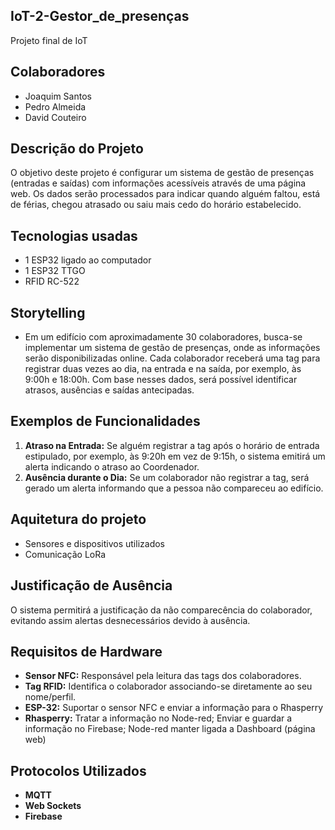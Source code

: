## IoT-2-Gestor_de_presenças
Projeto final de IoT

## Colaboradores
- Joaquim Santos
- Pedro Almeida
- David Couteiro

## Descrição do Projeto
O objetivo deste projeto é configurar um sistema de gestão de presenças (entradas e saídas) com informações acessíveis através de uma página web. Os dados serão processados para indicar quando alguém faltou, está de férias, chegou atrasado ou saiu mais cedo do horário estabelecido.

## Tecnologias usadas
- 1 ESP32 ligado ao computador
- 1 ESP32 TTGO 
- RFID RC-522

## Storytelling
- Em um edifício com aproximadamente 30 colaboradores, busca-se implementar um sistema de gestão de presenças, onde as informações serão disponibilizadas online. Cada colaborador receberá uma tag para registrar duas vezes ao dia, na entrada e na saída, por exemplo, às 9:00h e 18:00h. Com base nesses dados, será possível identificar atrasos, ausências e saídas antecipadas.

## Exemplos de Funcionalidades
1. **Atraso na Entrada:** Se alguém registrar a tag após o horário de entrada estipulado, por exemplo, às 9:20h em vez de 9:15h, o sistema emitirá um alerta indicando o atraso ao Coordenador.
2. **Ausência durante o Dia:** Se um colaborador não registrar a tag, será gerado um alerta informando que a pessoa não compareceu ao edifício.

## Aquitetura do projeto
- Sensores e dispositivos utilizados
- Comunicação LoRa

## Justificação de Ausência
O sistema permitirá a justificação da não comparecência do colaborador, evitando assim alertas desnecessários devido à ausência.

## Requisitos de Hardware
- **Sensor NFC:** Responsável pela leitura das tags dos colaboradores.
- **Tag RFID:** Identifica o colaborador associando-se diretamente ao seu nome/perfil.
- **ESP-32:** Suportar o sensor NFC e enviar a informação para o Rhasperry
- **Rhasperry:** Tratar a informação no Node-red; Enviar e guardar a informação no Firebase; Node-red manter ligada a Dashboard (página web)

## Protocolos Utilizados
- **MQTT**
- **Web Sockets**
- **Firebase**